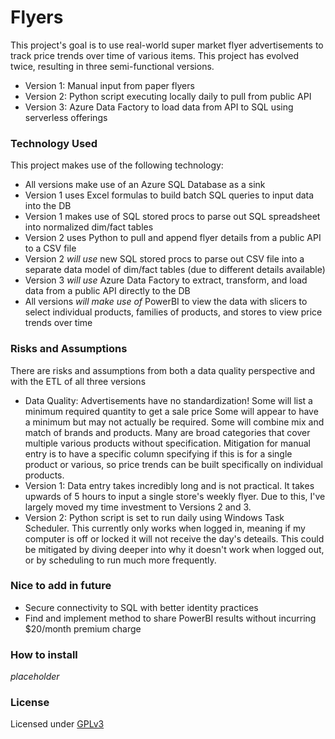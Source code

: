 # Flyers
This project's goal is to use real-world super market flyer advertisements to track price trends over time of various items. This project has evolved twice, resulting in three semi-functional versions.
- Version 1: Manual input from paper flyers
- Version 2: Python script executing locally daily to pull from public API
- Version 3: Azure Data Factory to load data from API to SQL using serverless offerings

### Technology Used
This project makes use of the following technology:
- All versions make use of an Azure SQL Database as a sink
- Version 1 uses Excel formulas to build batch SQL queries to input data into the DB
- Version 1 makes use of SQL stored procs to parse out SQL spreadsheet into normalized dim/fact tables
- Version 2 uses Python to pull and append flyer details from a public API to a CSV file
- Version 2 *will use* new SQL stored procs to parse out CSV file into a separate data model of dim/fact tables (due to different details available)
- Version 3 *will use* Azure Data Factory to extract, transform, and load data from a public API directly to the DB
- All versions *will make use of* PowerBI to view the data with slicers to select individual products, families of products, and stores to view price trends over time

### Risks and Assumptions
There are risks and assumptions from both a data quality perspective and with the ETL of all three versions
- Data Quality: Advertisements have no standardization! Some will list a minimum required quantity to get a sale price Some will appear to have a minimum but may not actually be required. Some will combine mix and match of brands and products. Many are broad categories that cover multiple various products without specification. Mitigation for manual entry is to have a specific column specifying if this is for a single product or various, so price trends can be built specifically on individual products.
- Version 1: Data entry takes incredibly long and is not practical. It takes upwards of 5 hours to input a single store's weekly flyer. Due to this, I've largely moved my time investment to Versions 2 and 3.
- Version 2: Python script is set to run daily using Windows Task Scheduler. This currently only works when logged in, meaning if my computer is off or locked it will not receive the day's deteails. This could be mitigated by diving deeper into why it doesn't work when logged out, or by scheduling to run much more frequently.

### Nice to add in future
- Secure connectivity to SQL with better identity practices
- Find and implement method to share PowerBI results without incurring $20/month premium charge

### How to install
*placeholder*

### License
Licensed under [GPLv3](GPLv3)
